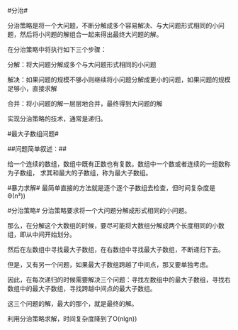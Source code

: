 #分治#

分治策略是将一个大问题，不断分解成多个容易解决、与大问题形式相同的小问题，然后将小问题的解组合一起来得出最终大问题的解。

在分治策略中将执行如下三个步骤：

分解：将大问题分解成多个与大问题形式相同的小问题

解决：如果问题的规模不够小则继续将小问题分解成更小的问题，如果问题的规模足够小，直接求解

合并：将小问题的解一层层地合并，最终得到大问题的解


实现分治策略的技术，通常是递归。

#最大子数组问题#


##问题简单叙述：##

给一个连续的数组，数组中既有正数也有复数。数组中一个数或者连续的一组数称为子数组，
求其和最大的子数组，称为最大子数组。

#暴力求解#
最简单直接的方法就是逐个逐个子数组去检查，但时间复杂度是Θ(n²))

#分治策略#
分治策略要求将一个大问题分解成形式相同的小问题。

那么，在分解这个大数组的时候，要尽可能将大数组分解成两个长度相同的小数组，即从中间开始划分。

然后在左数组中寻找最大子数组，在右数组中寻找最大子数组，不断递归下去。

但是，又有另一个问题，如果最大子数组跨越了中间点，那又要单独考虑。

因此，在每次递归的时候需要解决三个问题：寻找左数组中的最大子数组，寻找右数组中的最大子数组，寻找跨越中间点的最大子数组。

这三个问题的解，最大的那个，就是最终的解。

利用分治策略求解，时间复杂度降到了O(nlgn))

